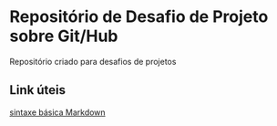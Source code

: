 # Repositório de Desafio de Projeto sobre Git/Hub
 Repositório criado para desafios de projetos 
 
 ## Link úteis
[sintaxe básica Markdown]()
